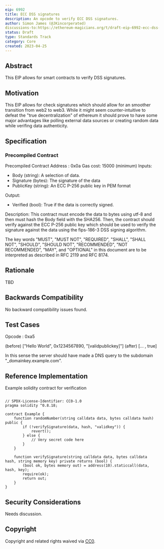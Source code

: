 ```yaml
---
eip: 6992
title: ECC DSS signatures
description: An opcode to verify ECC DSS signatures.
author: Simon James (@JKincorperated)
discussions-to:https://ethereum-magicians.org/t/draft-eip-6992-ecc-dss-signatures
status: Draft
type: Standards Track
category: Core
created: 2023-04-25
---
```


## Abstract

This EIP allows for smart contracts to verify DSS signatures.

## Motivation

This EIP allows for check signatures which should allow for an smoother transition from web2 to web3. While it might seem counter-intuitive to defeat the "true decentralization" of ethereum it should prove to have some major advantages like polling external data sources or creating random data while verifing data authenticity.

## Specification

### Precompiled Contract

Precompiled Contract Address : 0x0a
Gas cost: 15000 (minimum)
Inputs:

- Body (string): A selection of data.
- Signature (bytes): The signature of the data
- PublicKey (string): An ECC P-256 public key in PEM format

Output:

- Verified (bool): True if the data is correctly signed.

Description:
This contract must encode the data to bytes using utf-8 and then must hash the Body field with the SHA256. Then, the contract should verify against the ECC P-256 public key which should be used to verify the signature against the data using the fips-186-3 DSS signing algorithm.

The key words "MUST", "MUST NOT", "REQUIRED", "SHALL", "SHALL NOT", "SHOULD", "SHOULD NOT", "RECOMMENDED", "NOT RECOMMENDED", "MAY", and "OPTIONAL" in this document are to be interpreted as described in RFC 2119 and RFC 8174.

## Rationale

TBD

## Backwards Compatibility

No backward compatibility issues found.

## Test Cases

Opcode : 0xa5

(before) ["Hello World", 0x1234567890, "[validpublickey]"]
(after)  [... , true]

In this sense the server should have made a DNS query to the subdomain "\_domainkey.example.com".

## Reference Implementation

Example solidity contract for verification

```

// SPDX-License-Identifier: CC0-1.0
pragma solidity ^0.8.18;

contract Example {
    function randomNumber(string calldata data, bytes calldata hash) public {
        if (!verifySignature(data, hash, "validkey")) {
            revert();
        } else {
            // Very secret code here
        }
    } 

    function verifySignature(string calldata data, bytes calldata hash, string memory key) private returns (bool) {
        (bool ok, bytes memory out) = address(10).staticcall(data, hash, key);
        require(ok);
        return out;
    }
}

```

## Security Considerations

Needs discussion.

## Copyright

Copyright and related rights waived via [CC0](../LICENSE.md).
